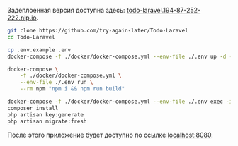 Задеплоенная версия доступна здесь: [todo-laravel.194-87-252-222.nip.io](http://todo-laravel.194-87-252-222.nip.io/).

```sh
git clone https://github.com/try-again-later/Todo-Laravel
cd Todo-Laravel

cp .env.example .env
docker-compose -f ./docker/docker-compose.yml --env-file ./.env up -d --build app webserver database

docker-compose \
    -f ./docker/docker-compose.yml \
    --env-file ./.env run \
    --rm npm "npm i && npm run build"

docker-compose -f ./docker/docker-compose.yml --env-file ./.env exec -it app bash
composer install
php artisan key:generate
php artisan migrate:fresh
```

После этого приложение будет доступно по ссылке [localhost:8080](http://localhost:8080).
